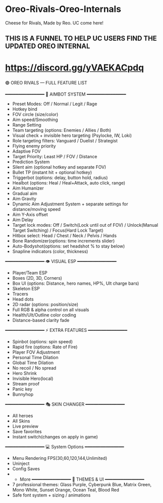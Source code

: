 # Oreo-Rivals-Oreo-Internals
Cheese for Rivals, Made by Reo. UC come here!

## THIS IS A FUNNEL TO HELP UC USERS FIND THE UPDATED OREO INTERNAL
# https://discord.gg/yVAEKACpdq

###
🟣 OREO RIVALS — FULL FEATURE LIST

━━━━━━━━━━━━━━━
🎯 AIMBOT SYSTEM
━━━━━━━━━━━━━━━
- Preset Modes: Off / Normal / Legit / Rage
- Hotkey bind
- FOV circle (size/color)
- Aim speed/Smoothing
- Range Setting
- Team targeting (options: Enemies / Allies / Both)
- Visual check + invisible hero targeting (Psylocke, IW, Loki)
- Role targeting filters: Vanguard / Duelist / Strategist
- Flying enemy priority
- Adaptive FOV 
- Target Priority: Least HP / FOV / Distance 
- Prediction System
- Silent aim (optional hotkey and separate FOV)
- Bullet TP (instant hit + optional hotkey)
- Triggerbot (options: delay, button hold, radius)
- Healbot (options: Heal / Heal+Attack, auto click, range)
- Aim Humanizer 
- Gradual aim 
- Aim Gravity
- Dynamic Aim Adjustment System + separate settings for distance/moving speed
- Aim Y-Axis offset
- Aim Delay
- Target lock modes: Off / Switch(Lock until out of FOV) / Unlock(Manual Target Switching) / Focus(Hard Lock Target)
- Hitbox select: Head / Chest / Neck / Pelvis / Hands
- Bone Randomizer(options: time increments slider)
- Auto-Bodyshot(options: set headshot % to stay below)
- Snapline indicators (color, thickness)

━━━━━━━━━━━━━━━
👁 VISUAL ESP
━━━━━━━━━━━━━━━
- Player/Team ESP 
- Boxes (2D, 3D, Corners)
- Box UI (options: Distance, hero names, HP%, Ult charge bars)
- Skeleton ESP 
- Tracers 
- Head dots
- 2D radar (options: position/size)
- Full RGB & alpha control on all visuals
- Health/Ult/Outline color coding
- Distance-based clarity fade

━━━━━━━━━━━━━━━
⚡ EXTRA FEATURES
━━━━━━━━━━━━━━━
- Spinbot (options: spin speed)
- Rapid fire (options: Rate of Fire)
- Player FOV Adjustment 
- Personal Time Dilation
- Global Time Dilation 
- No recoil / No spread
- Hero Shrink
- Invisible Hero(local)
- Stream proof
- Panic key
- Bunnyhop

━━━━━━━━━━━━━━━
🎭 SKIN CHANGER
━━━━━━━━━━━━━━━
- All heroes
- All Skins
- Live preview
- Save favorites
- Instant switch(changes on apply in game)

━━━━━━━━━━━━━━━
💻 System Options
━━━━━━━━━━━━━━━
- Menu Rendering FPS(30,60,120,144,Unlimited)
- Uninject
- Config Saves
- + More
━━━━━━━━━━━━━━━
🎨 THEMES & UI
━━━━━━━━━━━━━━━
- 7 professional themes: Glass Purple, Cyberpunk Blue, Matrix Green, Mono White, Sunset Orange, Ocean Teal, Blood Red
- Safe font system + sizing / animations
